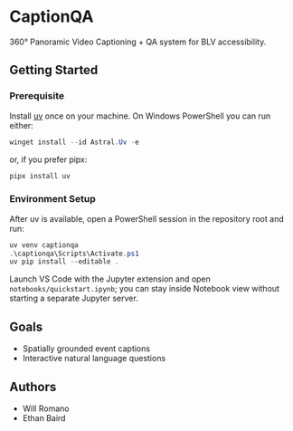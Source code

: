 # CaptionQA

360° Panoramic Video Captioning + QA system for BLV accessibility.

## Getting Started

### Prerequisite

Install [uv](https://docs.astral.sh/uv/) once on your machine. On Windows PowerShell you can run either:

```powershell
winget install --id Astral.Uv -e
```

or, if you prefer pipx:

```powershell
pipx install uv
```

### Environment Setup

After uv is available, open a PowerShell session in the repository root and run:

```powershell
uv venv captionqa
.\captionqa\Scripts\Activate.ps1
uv pip install --editable .
```

Launch VS Code with the Jupyter extension and open `notebooks/quickstart.ipynb`; you can stay inside Notebook view without starting a separate Jupyter server.

## Goals

- Spatially grounded event captions
- Interactive natural language questions

## Authors

- Will Romano
- Ethan Baird

